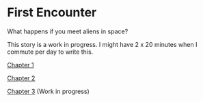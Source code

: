 # First Encounter

What happens if you meet aliens in space? 

This story is a work in progress. 
I might have 2 x 20 minutes when I commute per day to write this. 


[Chapter 1](Chapter1.md)

[Chapter 2](Chapter2.md)

[Chapter 3](Chapter3.md) (Work in progress)

